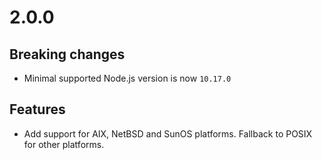 # 2.0.0

## Breaking changes

- Minimal supported Node.js version is now `10.17.0`

## Features

- Add support for AIX, NetBSD and SunOS platforms. Fallback to POSIX for other
  platforms.
